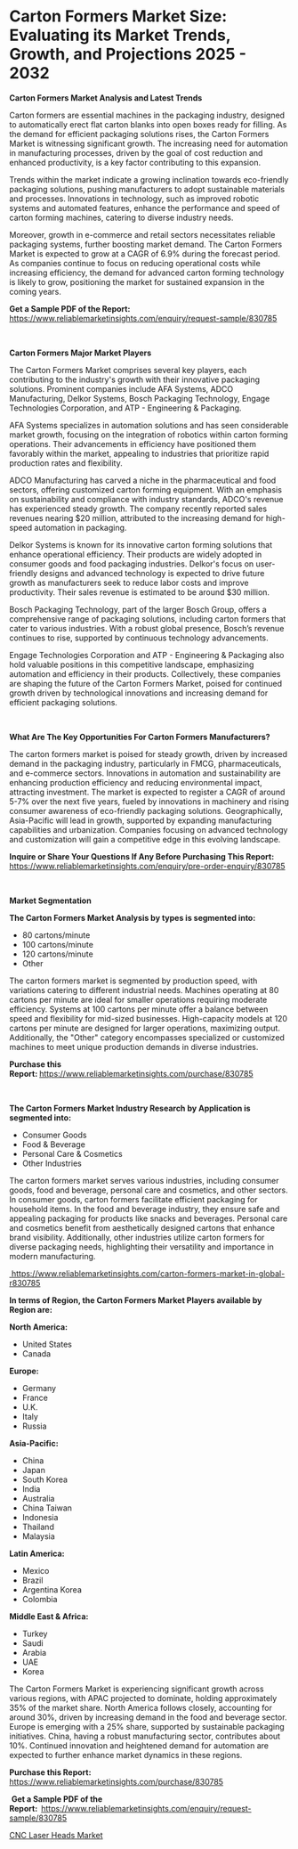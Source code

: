 <p><h1>Carton Formers Market Size: Evaluating its Market Trends, Growth, and Projections 2025 - 2032</h1></p><p><strong>Carton Formers Market Analysis and Latest Trends</strong></p>
<p><p>Carton formers are essential machines in the packaging industry, designed to automatically erect flat carton blanks into open boxes ready for filling. As the demand for efficient packaging solutions rises, the Carton Formers Market is witnessing significant growth. The increasing need for automation in manufacturing processes, driven by the goal of cost reduction and enhanced productivity, is a key factor contributing to this expansion.</p><p>Trends within the market indicate a growing inclination towards eco-friendly packaging solutions, pushing manufacturers to adopt sustainable materials and processes. Innovations in technology, such as improved robotic systems and automated features, enhance the performance and speed of carton forming machines, catering to diverse industry needs.</p><p>Moreover, growth in e-commerce and retail sectors necessitates reliable packaging systems, further boosting market demand. The Carton Formers Market is expected to grow at a CAGR of 6.9% during the forecast period. As companies continue to focus on reducing operational costs while increasing efficiency, the demand for advanced carton forming technology is likely to grow, positioning the market for sustained expansion in the coming years.</p></p>
<p><strong>Get a Sample PDF of the Report:&nbsp;</strong> <a href="https://www.reliablemarketinsights.com/enquiry/request-sample/830785?utm_campaign=2744&utm_medium=2&utm_source=Github&utm_content=ia&utm_term=28022025&utm_id=carton-formers">https://www.reliablemarketinsights.com/enquiry/request-sample/830785</a></p>
<p>&nbsp;</p>
<p><strong>Carton Formers Major Market Players</strong></p>
<p><p>The Carton Formers Market comprises several key players, each contributing to the industry's growth with their innovative packaging solutions. Prominent companies include AFA Systems, ADCO Manufacturing, Delkor Systems, Bosch Packaging Technology, Engage Technologies Corporation, and ATP - Engineering & Packaging.</p><p>AFA Systems specializes in automation solutions and has seen considerable market growth, focusing on the integration of robotics within carton forming operations. Their advancements in efficiency have positioned them favorably within the market, appealing to industries that prioritize rapid production rates and flexibility.</p><p>ADCO Manufacturing has carved a niche in the pharmaceutical and food sectors, offering customized carton forming equipment. With an emphasis on sustainability and compliance with industry standards, ADCO's revenue has experienced steady growth. The company recently reported sales revenues nearing $20 million, attributed to the increasing demand for high-speed automation in packaging.</p><p>Delkor Systems is known for its innovative carton forming solutions that enhance operational efficiency. Their products are widely adopted in consumer goods and food packaging industries. Delkor's focus on user-friendly designs and advanced technology is expected to drive future growth as manufacturers seek to reduce labor costs and improve productivity. Their sales revenue is estimated to be around $30 million.</p><p>Bosch Packaging Technology, part of the larger Bosch Group, offers a comprehensive range of packaging solutions, including carton formers that cater to various industries. With a robust global presence, Bosch’s revenue continues to rise, supported by continuous technology advancements.</p><p>Engage Technologies Corporation and ATP - Engineering & Packaging also hold valuable positions in this competitive landscape, emphasizing automation and efficiency in their products. Collectively, these companies are shaping the future of the Carton Formers Market, poised for continued growth driven by technological innovations and increasing demand for efficient packaging solutions.</p></p>
<p>&nbsp;</p>
<p><strong>What Are The Key Opportunities For Carton Formers Manufacturers?</strong></p>
<p><p>The carton formers market is poised for steady growth, driven by increased demand in the packaging industry, particularly in FMCG, pharmaceuticals, and e-commerce sectors. Innovations in automation and sustainability are enhancing production efficiency and reducing environmental impact, attracting investment. The market is expected to register a CAGR of around 5-7% over the next five years, fueled by innovations in machinery and rising consumer awareness of eco-friendly packaging solutions. Geographically, Asia-Pacific will lead in growth, supported by expanding manufacturing capabilities and urbanization. Companies focusing on advanced technology and customization will gain a competitive edge in this evolving landscape.</p></p>
<p><strong>Inquire or Share Your Questions If Any Before Purchasing This Report:</strong> <a href="https://www.reliablemarketinsights.com/enquiry/pre-order-enquiry/830785?utm_campaign=2744&utm_medium=2&utm_source=Github&utm_content=ia&utm_term=28022025&utm_id=carton-formers">https://www.reliablemarketinsights.com/enquiry/pre-order-enquiry/830785</a></p>
<p>&nbsp;</p>
<p><strong>Market Segmentation</strong></p>
<p><strong>The Carton Formers Market Analysis by types is segmented into:</strong></p>
<p><ul><li>80 cartons/minute</li><li>100 cartons/minute</li><li>120 cartons/minute</li><li>Other</li></ul></p>
<p><p>The carton formers market is segmented by production speed, with variations catering to different industrial needs. Machines operating at 80 cartons per minute are ideal for smaller operations requiring moderate efficiency. Systems at 100 cartons per minute offer a balance between speed and flexibility for mid-sized businesses. High-capacity models at 120 cartons per minute are designed for larger operations, maximizing output. Additionally, the "Other" category encompasses specialized or customized machines to meet unique production demands in diverse industries.</p></p>
<p><strong>Purchase this Report:&nbsp;</strong><a href="https://www.reliablemarketinsights.com/purchase/830785?utm_campaign=2744&utm_medium=2&utm_source=Github&utm_content=ia&utm_term=28022025&utm_id=carton-formers">https://www.reliablemarketinsights.com/purchase/830785</a></p>
<p>&nbsp;</p>
<p><strong>The Carton Formers Market Industry Research by Application is segmented into:</strong></p>
<p><ul><li>Consumer Goods</li><li>Food & Beverage</li><li>Personal Care & Cosmetics</li><li>Other Industries</li></ul></p>
<p><p>The carton formers market serves various industries, including consumer goods, food and beverage, personal care and cosmetics, and other sectors. In consumer goods, carton formers facilitate efficient packaging for household items. In the food and beverage industry, they ensure safe and appealing packaging for products like snacks and beverages. Personal care and cosmetics benefit from aesthetically designed cartons that enhance brand visibility. Additionally, other industries utilize carton formers for diverse packaging needs, highlighting their versatility and importance in modern manufacturing.</p></p>
<p><a href="https://www.reliablemarketinsights.com/carton-formers-market-in-global-r830785?utm_campaign=2744&utm_medium=2&utm_source=Github&utm_content=ia&utm_term=28022025&utm_id=carton-formers">&nbsp;https://www.reliablemarketinsights.com/carton-formers-market-in-global-r830785</a></p>
<p><strong>In terms of Region, the Carton Formers Market Players available by Region are:</strong></p>
<p>
    <p> <strong> North America: </strong>
        <ul>
            <li>United States</li>
            <li>Canada</li>
        </ul>
        </p> 
    <p> <strong> Europe: </strong>
        <ul>
            <li>Germany</li>
            <li>France</li>
            <li>U.K.</li>
            <li>Italy</li>
            <li>Russia</li>
        </ul>
        </p> 
    <p> <strong> Asia-Pacific: </strong>
        <ul>
            <li>China</li>
            <li>Japan</li>
            <li>South Korea</li>
            <li>India</li>
            <li>Australia</li>
            <li>China Taiwan</li>
            <li>Indonesia</li>
            <li>Thailand</li>
            <li>Malaysia</li>
        </ul>
        </p> 
    <p> <strong> Latin America: </strong>
        <ul>
            <li>Mexico</li>
            <li>Brazil</li>
            <li>Argentina Korea</li>
            <li>Colombia</li>
        </ul>
        </p> 
    <p> <strong> Middle East & Africa: </strong>
        <ul>
            <li>Turkey</li>
            <li>Saudi</li>
            <li>Arabia</li>
            <li>UAE</li>
            <li>Korea</li>
        </ul>
    </p>
    </p>
<p><p>The Carton Formers Market is experiencing significant growth across various regions, with APAC projected to dominate, holding approximately 35% of the market share. North America follows closely, accounting for around 30%, driven by increasing demand in the food and beverage sector. Europe is emerging with a 25% share, supported by sustainable packaging initiatives. China, having a robust manufacturing sector, contributes about 10%. Continued innovation and heightened demand for automation are expected to further enhance market dynamics in these regions.</p></p>
<p><strong>Purchase this Report: </strong><a href="https://www.reliablemarketinsights.com/purchase/830785?utm_campaign=2744&utm_medium=2&utm_source=Github&utm_content=ia&utm_term=28022025&utm_id=carton-formers">https://www.reliablemarketinsights.com/purchase/830785</a></p>
<p>&nbsp;<strong>Get a Sample PDF of the Report:&nbsp;&nbsp;</strong><a href="https://www.reliablemarketinsights.com/enquiry/request-sample/830785?utm_campaign=2744&utm_medium=2&utm_source=Github&utm_content=ia&utm_term=28022025&utm_id=carton-formers">https://www.reliablemarketinsights.com/enquiry/request-sample/830785</a></p>
<p><strong></strong></p>
<p><p><a href="https://github.com/sutrejaron/Market-Research-Report-List-1/blob/main/cnc-laser-heads-market.md?utm_campaign=2744&utm_medium=2&utm_source=Github&utm_content=ia&utm_term=28022025&utm_id=carton-formers">CNC Laser Heads Market</a></p></p>